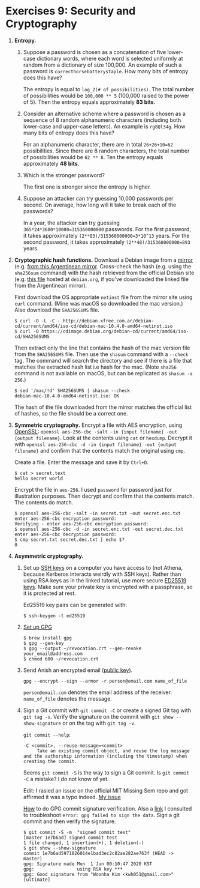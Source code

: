 # Exercises 9: Security and Cryptography

1. **Entropy.**

   1. Suppose a password is chosen as a concatenation of five lower-case
      dictionary words, where each word is selected uniformly at random from a
      dictionary of size 100,000. An example of such a password is
      `correcthorsebatterystaple`. How many bits of entropy does this have?

      The entropy is equal to `log_2(# of possibilities)`. The total number of possibilities would be `100,000 ** 5` (100,000 raised to the power of 5). Then the entropy equals approximately **83 bits**.

   1. Consider an alternative scheme where a password is chosen as a sequence
      of 8 random alphanumeric characters (including both lower-case and
      upper-case letters). An example is `rg8Ql34g`. How many bits of entropy
      does this have?

      For an alphanumeric character, there are in total `26+26+10=62` possibilities. Since there are 8 random characters, the total number of possibilities would be `62 ** 8`. Ten the entropy equals approximately **48 bits**.

   1. Which is the stronger password?

      The first one is stronger since the entropy is higher.

   1. Suppose an attacker can try guessing 10,000 passwords per second. On
      average, how long will it take to break each of the passwords?

      In a year, the attacker can try guessing `365*24*3600*10000=315360000000` passwords. For the first password, it takes approximately `(2**83)/315360000000=3*10^13` years. For the second password, it takes approximately `(2**48)/315360000000=893` years.

1. **Cryptographic hash functions.** Download a Debian image from a
   [mirror](https://www.debian.org/CD/http-ftp/) (e.g. [from this Argentinean
   mirror](http://debian.xfree.com.ar/debian-cd/current/amd64/iso-cd/).
   Cross-check the hash (e.g. using the `sha256sum` command) with the hash
   retrieved from the official Debian site (e.g. [this
   file](https://cdimage.debian.org/debian-cd/current/amd64/iso-cd/SHA256SUMS)
   hosted at `debian.org`, if you've downloaded the linked file from the
   Argentinean mirror).

   First download the OS appropriate `netinst` file from the mirror site using `curl` command. (Mine was macOS so downloaded the mac version.) Also download the `SHA256SUMS` file.

   ```
   $ curl -O -L -C - http://debian.xfree.com.ar/debian-cd/current/amd64/iso-cd/debian-mac-10.4.0-amd64-netinst.iso
   $ curl -O https://cdimage.debian.org/debian-cd/current/amd64/iso-cd/SHA256SUMS
   ```

   Then extract only the line that contains the hash of the mac version file from the `SHA256SUMS` file. Then use the `shasum` command with a `--check` tag. The command will search the directory and see if there is a file that matches the extracted hash list i.e hash for the mac. (Note `sha256` command is not available on macOS, but can be replicated as `shasum -a 256`.)

   ```
   $ sed '/mac/!d' SHA256SUMS | shasum --check
   debian-mac-10.4.0-amd64-netinst.iso: OK
   ```

   The hash of the file downloaded from the mirror matches the official list of hashes, so the file should be a correct one.

1. **Symmetric cryptography.** Encrypt a file with AES encryption, using
   [OpenSSL](https://www.openssl.org/): `openssl aes-256-cbc -salt -in {input filename} -out {output filename}`. Look at the contents using `cat` or
   `hexdump`. Decrypt it with `openssl aes-256-cbc -d -in {input filename} -out {output filename}` and confirm that the contents match the original using
   `cmp`.

   Create a file. Enter the message and save it by `Ctrl+D`.

   ```
   $ cat > secret.text
   hello secret world
   ```

   Encrypt the file in `aes-256`. I used `password` for password just for illustration purposes. Then decrypt and confirm that the contents match. The contents do match.

   ```
   $ openssl aes-256-cbc -salt -in secret.txt -out secret.enc.txt
   enter aes-256-cbc encryption password:
   Verifying - enter aes-256-cbc encryption password:
   $ openssl aes-256-cbc -d -in secret.enc.txt -out secret.dec.txt
   enter aes-256-cbc decryption password:
   $ cmp secret.txt secret.dec.txt | echo $?
   0
   ```

1. **Asymmetric cryptography.**

   1. Set up [SSH
      keys](https://www.digitalocean.com/community/tutorials/how-to-set-up-ssh-keys--2)
      on a computer you have access to (not Athena, because Kerberos interacts
      weirdly with SSH keys). Rather than using RSA keys as in the linked
      tutorial, use more secure [ED25519
      keys](https://wiki.archlinux.org/index.php/SSH_keys#Ed25519). Make sure
      your private key is encrypted with a passphrase, so it is protected at
      rest.

      Ed25519 key pairs can be generated with:

      ```
      $ ssh-keygen -t ed25519
      ```

   1. [Set up GPG](https://www.digitalocean.com/community/tutorials/how-to-use-gpg-to-encrypt-and-sign-messages)

      ```
      $ brew install gpg
      $ gpg --gen-key
      $ gpg --output ~/revocation.crt --gen-revoke your_email@address.com
      $ chmod 600 ~/revocation.crt
      ```

   1. Send Anish an encrypted email ([public key](https://keybase.io/anish)).

      ```
      gpg --encrypt --sign --armor -r person@email.com name_of_file
      ```

      `person@email.com` denotes the email address of the receiver. `name_of_file` denotes the message.

   1. Sign a Git commit with `git commit -C` or create a signed Git tag with
      `git tag -s`. Verify the signature on the commit with `git show --show-signature` or on the tag with `git tag -v`.

      `git commit --help`:

      ```
      -C <commit>, --reuse-message=<commit>
           Take an existing commit object, and reuse the log message and the authorship information (including the timestamp) when creating the commit.
      ```

      Seems `git commit -S` is the way to sign a Git commit. Is `git commit -C` a mistake? I do not know of yet.

      Edit: I rasied an issue on the official MIT Missing Sem repo and got affirmed it was a typo indeed. [My issue](https://github.com/missing-semester/missing-semester/issues/56)

      [How](https://help.github.com/en/github/authenticating-to-github/about-commit-signature-verification#gpg-commit-signature-verification) to do GPG commit signature verification. Also a [link](https://stackoverflow.com/questions/41052538/git-error-gpg-failed-to-sign-data/41054093#41054093) I consulted to troubleshoot `error: gpg failed to sign the data`. Sign a git commit and then verify the signature.

      ```
      $ git commit -S -m  "signed commit test"
      [master 1e7b6ad] signed commit test
      1 file changed, 1 insertion(+), 1 deletion(-)
      $ git show --show-signature
      commit 1e7b6ad5971826014e1bad3ec2c82ae282ae763f (HEAD -> master)
      gpg: Signature made Mon  1 Jun 00:10:47 2020 KST
      gpg:                using RSA key ***
      gpg: Good signature from "Woonha Kim <kwh051@gmail.com>" [ultimate]
      ```
